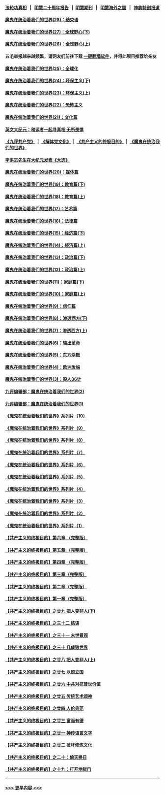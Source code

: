#### [法轮功真相](https://github.com/gfw-breaker/truth/blob/master/README.md?t=0) &nbsp;&nbsp;|&nbsp;&nbsp; [明慧二十周年报告](https://github.com/gfw-breaker/mh-reports/blob/master/README.md?t=0) &nbsp;&nbsp;|&nbsp;&nbsp;[明慧期刊](https://github.com/gfw-breaker/mh-qikan) &nbsp;&nbsp;|&nbsp;&nbsp; [明慧海外之窗](https://github.com/gfw-breaker/mh-news/blob/master/README.md?t=0) &nbsp;&nbsp;|&nbsp;&nbsp; [神韵特别报道](https://github.com/gfw-breaker/mh-news/blob/master/shenyun.md?t=0)
#### [魔鬼在统治着我们的世界(28)：结束语](../pages/nsc422/n10936246.md?t=07020951) 
#### [魔鬼在统治着我们的世界(27)：全球野心(下)](../pages/nsc422/n10928319.md?t=07020951) 
#### [魔鬼在统治着我们的世界(26)：全球野心(上)](../pages/nsc422/n10900318.md?t=07020951) 
#### 五毛举报越来越频繁，请网友们前往下载 [一键翻墙软件](https://github.com/gfw-breaker/ssr-accounts)，并将此项目推荐给亲友
#### [魔鬼在统治着我们的世界(25)：全球化](../pages/nsc422/n10788205.md?t=07020951) 
#### [魔鬼在统治着我们的世界(24)：环保主义(下)](../pages/nsc422/n10695307.md?t=07020951) 
#### [魔鬼在统治着我们的世界(23)：环保主义(上)](../pages/nsc422/n10688613.md?t=07020951) 
#### [魔鬼在统治着我们的世界(22)：恐怖主义](../pages/nsc422/n10614727.md?t=07020951) 
#### [魔鬼在统治着我们的世界(21)：文化篇](../pages/nsc422/n10597706.md?t=07020951) 
#### [英文大纪元：和读者一起寻真相 无所畏惧](../pages/nsc422/n12542027.md?t=07020951) 
#### [《九评共产党》](https://github.com/begood0513/9ping.md/blob/master/README.md) &nbsp;|&nbsp; [《解体党文化》](../../../../jtdwh.md/blob/master/README.md)  &nbsp;|&nbsp; [《共产主义的终极目的》](../../../../gczydzjmd.md/blob/master/README.md) &nbsp;|&nbsp; [《魔鬼在统治我们的世界》](../../../../mgztzwmdsj.md/blob/master/README.md) 
#### [李洪志先生在大纪元发表《大选》](../pages/nsc422/n12534746.md?t=07020951) 
#### [魔鬼在统治着我们的世界(20)：媒体篇](../pages/nsc422/n10586579.md?t=07020951) 
#### [魔鬼在统治着我们的世界(19)：教育篇(下)](../pages/nsc422/n10564808.md?t=07020951) 
#### [魔鬼在统治着我们的世界(18)：教育篇(上)](../pages/nsc422/n10526970.md?t=07020951) 
#### [魔鬼在统治着我们的世界(17)：艺术篇](../pages/nsc422/n10499093.md?t=07020951) 
#### [魔鬼在统治着我们的世界(16)：法律篇](../pages/nsc422/n10485969.md?t=07020951) 
#### [魔鬼在统治着我们的世界(15)：经济篇(下)](../pages/nsc422/n10469975.md?t=07020951) 
#### [魔鬼在统治着我们的世界(14)：经济篇(上)](../pages/nsc422/n10457370.md?t=07020951) 
#### [魔鬼在统治着我们的世界(13)：政治篇(下)](../pages/nsc422/n10448270.md?t=07020951) 
#### [魔鬼在统治着我们的世界(12)：政治篇(上)](../pages/nsc422/n10444576.md?t=07020951) 
#### [魔鬼在统治着我们的世界(11)：家庭篇(下)](../pages/nsc422/n10440961.md?t=07020951) 
#### [魔鬼在统治着我们的世界(10)：家庭篇(上)](../pages/nsc422/n10435448.md?t=07020951) 
#### [魔鬼在统治着我们的世界(9)：信仰篇](../pages/nsc422/n10432159.md?t=07020951) 
#### [魔鬼在统治着我们的世界(8)：渗透西方(下)](../pages/nsc422/n10429603.md?t=07020951) 
#### [魔鬼在统治着我们的世界(7)：渗透西方(上)](../pages/nsc422/n10426013.md?t=07020951) 
#### [魔鬼在统治着我们的世界(6)：输出革命](../pages/nsc422/n10421536.md?t=07020951) 
#### [魔鬼在统治着我们的世界(5)：东方杀戮](../pages/nsc422/n10417707.md?t=07020951) 
#### [魔鬼在统治着我们的世界(4)：欧洲发端](../pages/nsc422/n10414890.md?t=07020951) 
#### [魔鬼在统治着我们的世界(3)：毁人36计](../pages/nsc422/n10411583.md?t=07020951) 
#### [九评编辑部：魔鬼在统治着我们的世界(2)](../pages/nsc422/n10410036.md?t=07020951) 
#### [九评编辑部：魔鬼在统治着我们的世界(1)](../pages/nsc422/n10406825.md?t=07020951) 
#### [《魔鬼在统治着我们的世界》系列片（10）](../pages/nsc422/n12292670.md?t=07020951) 
#### [《魔鬼在统治着我们的世界》系列片（9）](../pages/nsc422/n12290859.md?t=07020951) 
#### [《魔鬼在统治着我们的世界》系列片（8）](../pages/nsc422/n12287445.md?t=07020951) 
#### [《魔鬼在统治着我们的世界》系列片（7）](../pages/nsc422/n12283425.md?t=07020951) 
#### [《魔鬼在统治着我们的世界》系列片（6）](../pages/nsc422/n12282314.md?t=07020951) 
#### [《魔鬼在统治着我们的世界》系列片（5）](../pages/nsc422/n12281419.md?t=07020951) 
#### [《魔鬼在统治着我们的世界》系列片（4）](../pages/nsc422/n12274024.md?t=07020951) 
#### [《魔鬼在统治着我们的世界》系列片（3）](../pages/nsc422/n12271322.md?t=07020951) 
#### [《魔鬼在统治着我们的世界》系列片（2）](../pages/nsc422/n12269049.md?t=07020951) 
#### [《魔鬼在统治着我们的世界》系列片（1）](../pages/nsc422/n12267575.md?t=07020951) 
#### [【共产主义的终极目的】第六章 （完整版）](../pages/nsc422/n11428913.md?t=07020951) 
#### [【共产主义的终极目的】第五章 （完整版）](../pages/nsc422/n11428912.md?t=07020951) 
#### [【共产主义的终极目的】第四章 （完整版）](../pages/nsc422/n11428907.md?t=07020951) 
#### [【共产主义的终极目的】第三章（完整版）](../pages/nsc422/n11428848.md?t=07020951) 
#### [【共产主义的终极目的】第二章（完整版）](../pages/nsc422/n11428831.md?t=07020951) 
#### [【共产主义的终极目的】第一章（完整版）](../pages/nsc422/n11417651.md?t=07020951) 
#### [【共产主义的终极目的】之廿九 把人变非人(下)](../pages/nsc422/n11344140.md?t=07020951) 
#### [【共产主义的终极目的】之三十二 结语](../pages/nsc422/n11360535.md?t=07020951) 
#### [【共产主义的终极目的】之三十一 末世景观](../pages/nsc422/n11351129.md?t=07020951) 
#### [【共产主义的终极目的】之三十 几成狼世界](../pages/nsc422/n11348280.md?t=07020951) 
#### [【共产主义的终极目的】之廿八 把人变非人(上)](../pages/nsc422/n11340492.md?t=07020951) 
#### [【共产主义的终极目的】之廿七 以恨立国](../pages/nsc422/n11336944.md?t=07020951) 
#### [【共产主义的终极目的】之廿六 中共对抗普世价值](../pages/nsc422/n11324785.md?t=07020951) 
#### [【共产主义的终极目的】之廿五 传统艺术颂神](../pages/nsc422/n11296396.md?t=07020951) 
#### [【共产主义的终极目的】之廿四 人伦典范](../pages/nsc422/n11296397.md?t=07020951) 
#### [【共产主义的终极目的】之廿三 富而有德](../pages/nsc422/n11283598.md?t=07020951) 
#### [【共产主义的终极目的】之廿一 神传语言文字](../pages/nsc422/n11263265.md?t=07020951) 
#### [【共产主义的终极目的】之廿二 破坏修炼文化](../pages/nsc422/n11245728.md?t=07020951) 
#### [【共产主义的终极目的】之二十：偷天换日](../pages/nsc422/n11238846.md?t=07020951) 
#### [【共产主义的终极目的】之十九：打开地狱门](../pages/nsc422/n11206376.md?t=07020951) 

----
#### [ >>> 更早内容 <<< ](../indexes/nsc422-earlier.md)
